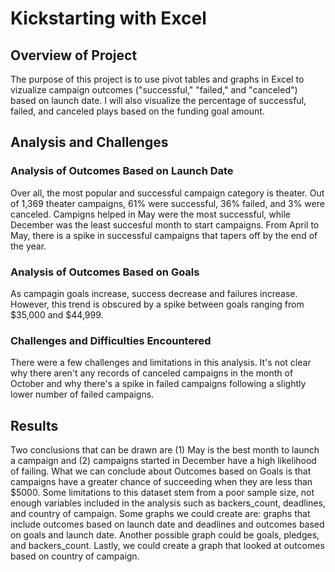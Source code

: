 # Kickstarting with Excel

## Overview of Project
The purpose of this project is to use pivot tables and graphs in Excel to vizualize campaign outcomes ("successful," "failed," and "canceled") based on launch date. I will also visualize the percentage of successful, failed, and canceled plays based on the funding goal amount.

## Analysis and Challenges
### Analysis of Outcomes Based on Launch Date
Over all, the most popular and successful campaign category is theater. Out of 1,369 theater campaigns, 61% were successful, 36% failed, and 3% were canceled. Campigns helped in May were the most successful, while December was the least succesful month to start campaigns. From April to May, there is a spike in successful campaigns that tapers off by the end of the year. 

### Analysis of Outcomes Based on Goals
As campagin goals increase, success decrease and failures increase. However, this trend is obscured by a spike between goals ranging from $35,000 and $44,999.  

### Challenges and Difficulties Encountered
There were a few challenges and limitations in this analysis. It's not clear why there aren't any records of canceled campaigns in the month of October and why there's a spike in failed campaigns following a slightly lower number of failed campaigns. 

## Results
Two conclusions that can be drawn are (1) May is the best month to launch a campaign and (2) campaigns started in December have a high likelihood of failing. What we can conclude about Outcomes based on Goals is that campaigns have a greater chance of succeeding when they are less than $5000. Some limitations to this dataset stem from a poor sample size, not enough variables included in the analysis such as backers_count, deadlines, and country of campaign. Some graphs we could create are: graphs that include outcomes based on launch date and deadlines and outcomes based on goals and launch date. Another possible graph could be goals, pledges, and backers_count. Lastly, we could create a graph that looked at outcomes based on country of campaign.
